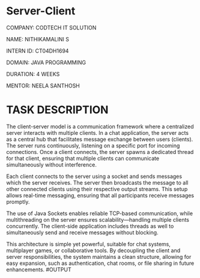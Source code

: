 # Server-Client
COMPANY: CODTECH IT SOLUTION

NAME: NITHIKAMALINI S                                            

INTERN ID: CT04DH1694

DOMAIN: JAVA PROGRAMMING

DURATION: 4 WEEKS

MENTOR: NEELA SANTHOSH

# TASK DESCRIPTION
The client-server model is a communication framework where a centralized server interacts with multiple clients. In a chat application, the server acts as a central hub that facilitates message exchange between users (clients). The server runs continuously, listening on a specific port for incoming connections. Once a client connects, the server spawns a dedicated thread for that client, ensuring that multiple clients can communicate simultaneously without interference.

Each client connects to the server using a socket and sends messages which the server receives. The server then broadcasts the message to all other connected clients using their respective output streams. This setup allows real-time messaging, ensuring that all participants receive messages promptly.

The use of Java Sockets enables reliable TCP-based communication, while multithreading on the server ensures scalability—handling multiple clients concurrently. The client-side application includes threads as well to simultaneously send and receive messages without blocking.

This architecture is simple yet powerful, suitable for chat systems, multiplayer games, or collaborative tools. By decoupling the client and server responsibilities, the system maintains a clean structure, allowing for easy expansion, such as authentication, chat rooms, or file sharing in future enhancements.
#OUTPUT
